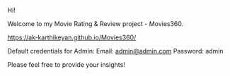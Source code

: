 Hi!

Welcome to my Movie Rating & Review project - Movies360.

https://ak-karthikeyan.github.io/Movies360/

Default credentials for Admin:
Email: admin@admin.com
Password: admin

Please feel free to provide your insights! 
